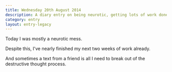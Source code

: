 ```yaml
---
title: Wednesday 20th August 2014
description: A diary entry on being neurotic, getting lots of work done, and text-triggered mindset changes
category: entry
layout: entry-legacy
---
```


Today I was mostly a neurotic mess.

Despite this, I've nearly finished my next two weeks of work already.

And sometimes a text from a friend is all I need to break out of the destructive thought process.
